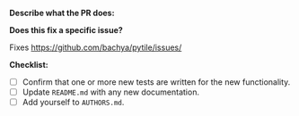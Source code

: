 **Describe what the PR does:**

**Does this fix a specific issue?**

Fixes https://github.com/bachya/pytile/issues/<ISSUE ID>
  
**Checklist:**

- [ ] Confirm that one or more new tests are written for the new functionality.
- [ ] Update `README.md` with any new documentation.
- [ ] Add yourself to `AUTHORS.md`.
